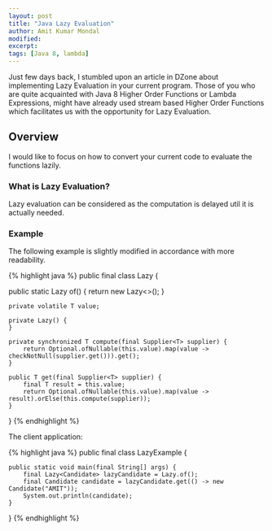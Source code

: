```yaml
---
layout: post
title: "Java Lazy Evaluation"
author: Amit Kumar Mondal
modified:
excerpt: 
tags: [Java 8, lambda]
---
```


Just few days back, I stumbled upon an article in DZone about implementing Lazy Evaluation in your current program. Those of you who are quite acquainted with Java 8 Higher Order Functions or Lambda Expressions, might have already used stream based Higher Order Functions which facilitates us with the opportunity for Lazy Evaluation.

## Overview

I would like to focus on how to convert your current code to evaluate the functions lazily.

### What is Lazy Evaluation?

Lazy evaluation can be considered as the computation is delayed util it is actually needed.

### Example

The following example is slightly modified in accordance with more readability.

{% highlight java %}
public final class Lazy<T> {

  public static <T> Lazy<T> of() {
		return new Lazy<>();
	}

	private volatile T value;

	private Lazy() {
	}

	private synchronized T compute(final Supplier<T> supplier) {
		return Optional.ofNullable(this.value).map(value -> checkNotNull(supplier.get())).get();
	}

	public T get(final Supplier<T> supplier) {
		final T result = this.value;
		return Optional.ofNullable(this.value).map(value -> result).orElse(this.compute(supplier));
	}
}
{% endhighlight %}

The client application:

{% highlight java %}
public final class LazyExample {

	public static void main(final String[] args) {
		final Lazy<Candidate> lazyCandidate = Lazy.of();
		final Candidate candidate = lazyCandidate.get(() -> new Candidate("AMIT"));
		System.out.println(candidate);
	}

}
{% endhighlight %}
